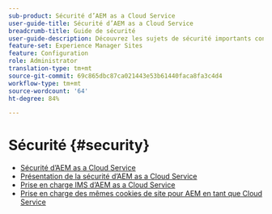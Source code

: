 ```yaml
---
sub-product: Sécurité d’AEM as a Cloud Service
user-guide-title: Sécurité d’AEM as a Cloud Service
breadcrumb-title: Guide de sécurité
user-guide-description: Découvrez les sujets de sécurité importants concernant Experience Manager as a Cloud Service.
feature-set: Experience Manager Sites
feature: Configuration
role: Administrator
translation-type: tm+mt
source-git-commit: 69c865dbc87ca021443e53b61440faca8fa3c4d4
workflow-type: tm+mt
source-wordcount: '64'
ht-degree: 84%

---
```



# Sécurité {#security}

+ [Sécurité d’AEM as a Cloud Service](/help/security/home.md)
+ [Présentation de la sécurité d’AEM as a Cloud Service](/help/security/cloud-service-security-overview.md)
+ [Prise en charge IMS d’AEM as a Cloud Service](ims-support.md)
+ [Prise en charge des mêmes cookies de site pour AEM en tant que Cloud Service](/help/security/same-site-cookie-support.md)
